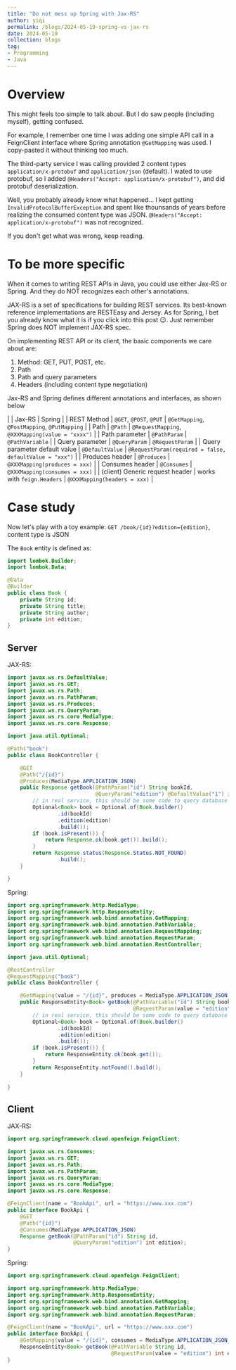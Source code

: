 ```yaml
---
title: "Do not mess up Spring with Jax-RS"
author: yiqi
permalink: /blogs/2024-05-19-spring-vs-jax-rs
date: 2024-05-19
collection: blogs
tag:
- Programming
- Java
---
```


# Overview  

This might feels too simple to talk about. But I do saw people (including myself), getting confused.  

For example, I remember one time I was adding one simple API call in a FeignClient interface where Spring annotation ```@GetMapping``` was used. I copy-pasted it without thinking too much.  

The third-party service I was calling provided 2 content types ```application/x-protobuf``` and ```application/json``` (default). I wated to use protobuf, so I added ```@Headers("Accept: application/x-protobuf")```, and did protobuf deserialization.  

Well, you probably already know what happened... I kept getting ```InvalidProtocolBufferException``` and spent like thounsands of years before realizing the consumed content type was JSON. ```@Headers("Accept: application/x-protobuf")``` was not recognized.  

If you don't get what was wrong, keep reading.  

# To be more specific  

When it comes to writing REST APIs in Java, you could use either Jax-RS or Spring. And they do NOT recognizes each other's annotations.  

JAX-RS is a set of specifications for building REST services. Its best-known reference implementations are RESTEasy and Jersey. As for Spring, I bet you already know what it is if you click into this post 😉. Just remember Spring does NOT implement JAX-RS spec.  

On implementing REST API or its client, the basic components we care about are:  

1. Method: GET, PUT, POST, etc.
2. Path
3. Path and query parameters
4. Headers (including content type negotiation)

Jax-RS and Spring defines different annotations and interfaces, as shown below  

|                                 | Jax-RS                              | Spring                                                      |
| REST Method                     | ```@GET```, ```@POST```, ```@PUT``` | ```@GetMapping```, ```@PostMapping```, ```@PutMapping```    |
| Path                            | ```@Path```                         | ```@RequestMapping```, ```@XXXMapping(value = "xxxx")```    |
| Path parameter                  | ```@PathParam```                    | ```@PathVariable```                                         |
| Query parameter                 | ```@QueryParam```                   | ```@RequestParam```                                         |
| Query parameter default value   | ```@DefaultValue```                 | ```@RequestParam(required = false, defaultValue = "xxx")``` |
| Produces header                 | ```@Produces```                     | ```@XXXMapping(produces = xxx)```                           |
| Consumes header                 | ```@Consumes```                     | ```@XXXMapping(consumes = xxx)```                           |
| (client) Generic request header | works with ```feign.Headers```      | ```@XXXMapping(headers = xxx)```                            |


# Case study  

Now let's play with a toy example: ```GET /book/{id}?edition={edition}```, content type is JSON  

The ```Book``` entity is defined as:  

```java
import lombok.Builder;
import lombok.Data;

@Data
@Builder
public class Book {
    private String id;
    private String title;
    private String author;
    private int edition;
}
```

## Server  

JAX-RS:  

```java
import javax.ws.rs.DefaultValue;
import javax.ws.rs.GET;
import javax.ws.rs.Path;
import javax.ws.rs.PathParam;
import javax.ws.rs.Produces;
import javax.ws.rs.QueryParam;
import javax.ws.rs.core.MediaType;
import javax.ws.rs.core.Response;

import java.util.Optional;

@Path("book")
public class BookController {

    @GET
    @Path("/{id}")
    @Produces(MediaType.APPLICATION_JSON)
    public Response getBook(@PathParam("id") String bookId,
                            @QueryParam("edition") @DefaultValue("1") int edition) {
        // in real service, this should be some code to query database
        Optional<Book> book = Optional.of(Book.builder()
                .id(bookId)
                .edition(edition)
                .build());
        if (book.isPresent()) {
            return Response.ok(book.get()).build();
        }
        return Response.status(Response.Status.NOT_FOUND)
                .build();
    }

}
```

Spring:  

```java
import org.springframework.http.MediaType;
import org.springframework.http.ResponseEntity;
import org.springframework.web.bind.annotation.GetMapping;
import org.springframework.web.bind.annotation.PathVariable;
import org.springframework.web.bind.annotation.RequestMapping;
import org.springframework.web.bind.annotation.RequestParam;
import org.springframework.web.bind.annotation.RestController;

import java.util.Optional;

@RestController
@RequestMapping("book")
public class BookController {

    @GetMapping(value = "/{id}", produces = MediaType.APPLICATION_JSON_VALUE)
    public ResponseEntity<Book> getBook(@PathVariable("id") String bookId,
                                        @RequestParam(value = "edition", required = false, defaultValue = "1") int edition) {
        // in real service, this should be some code to query database
        Optional<Book> book = Optional.of(Book.builder()
                .id(bookId)
                .edition(edition)
                .build());
        if (book.isPresent()) {
            return ResponseEntity.ok(book.get());
        }
        return ResponseEntity.notFound().build();
    }
    
}
```

## Client  

JAX-RS:  

```java
import org.springframework.cloud.openfeign.FeignClient;

import javax.ws.rs.Consumes;
import javax.ws.rs.GET;
import javax.ws.rs.Path;
import javax.ws.rs.PathParam;
import javax.ws.rs.QueryParam;
import javax.ws.rs.core.MediaType;
import javax.ws.rs.core.Response;

@FeignClient(name = "BookApi", url = "https://www.xxx.com")
public interface BookApi {
    @GET
    @Path("{id}")
    @Consumes(MediaType.APPLICATION_JSON)
    Response getBook(@PathParam("id") String id,
                     @QueryParam("edition") int edition);
}
```

Spring:  

```java
import org.springframework.cloud.openfeign.FeignClient;

import org.springframework.http.MediaType;
import org.springframework.http.ResponseEntity;
import org.springframework.web.bind.annotation.GetMapping;
import org.springframework.web.bind.annotation.PathVariable;
import org.springframework.web.bind.annotation.RequestParam;

@FeignClient(name = "BookApi", url = "https://www.xxx.com")
public interface BookApi {
    @GetMapping(value = "/{id}", consumes = MediaType.APPLICATION_JSON_VALUE)
    ResponseEntity<Book> getBook(@PathVariable String id,
                                 @RequestParam(value = "edition") int edition);
}
```